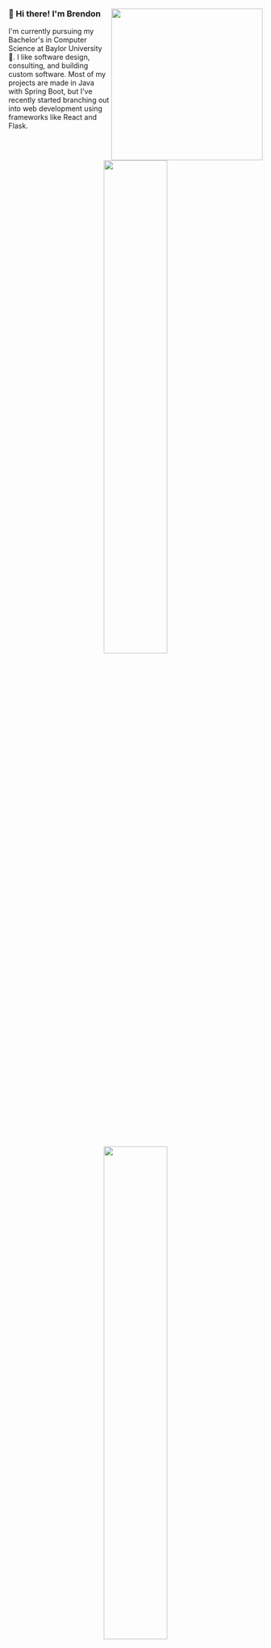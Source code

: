 <div align="left">
<img align="right" width="300" src="https://media.giphy.com/media/XiF35bhJBIg8b30ANZ/giphy.gif?cid=ecf05e47w8wgs6kgdgy6fbj61u56x1xaw1ib62dfvl44tb5z&ep=v1_gifs_related&rid=giphy.gif&ct=g"/>

### 👋 Hi there! I'm Brendon

I'm currently pursuing my Bachelor's in Computer Science at Baylor University 🐻. I like software design, consulting, and building custom software. Most of my projects are made in Java with Spring Boot, but I've recently started branching out into web development using frameworks like React and Flask.
</div>

&nbsp;&nbsp;&nbsp;

<p align="center">
  <img height="50%" width="auto" src ="https://github-readme-stats.vercel.app/api?username=brendonnewt&show_icons=true&count_private=true&theme=vue-dark&hide_border=true&hide=issues,contribs&bg_color=00000000">
  <img height="50%" width="auto" src ="https://github-readme-stats.vercel.app/api/top-langs/?username=brendonnewt&layout=compact&hide_border=true&theme=vue-dark&bg_color=00000000&hide=svelte,html,css,makefile,dockerfile,shell,c">
</p>

## 🧰  My Toolbox
[![My Skills](https://skillicons.dev/icons?i=js,nodejs,react,html,css,c,cpp,mysql,python,java,rust)](https://skillicons.dev)

&nbsp;

<div align="center">
  <img width="400" height="auto" src="https://media.giphy.com/media/v1.Y2lkPTc5MGI3NjExdHd2eGMzYjJlcDhyZWEzcWF4NnZ2MzQ3ZTlhN2J3eWZ6Z2xpb3dxeiZlcD12MV9naWZzX3NlYXJjaCZjdD1n/IThjAlJnD9WNO/giphy.gif" />
</div>

### :school: School Projects

* [Hotel Service](https://github.com/brendonnewt/GROUP-FIVE-Hotel-Project): A Java-based hotel landing page with Swing front-end, enabling room bookings.
* [SeaQuail](https://github.com/brendonnewt/SeaQuail): A Python + Flask project leveraging the Lahman baseball database to solve [Immaculate Grid](https://www.immaculategrid.com/) questions, provide yearly Team Summaries with Depth Charts, and provide individual Player, Team, and League stats.
* [WOOFAdoptionService](https://github.com/brendonnewt/WOOFAdoptionService): A pet adoption website with a React and Next.js front-end and Java Spring Boot backend, hosted on GCP for CI/CD.

### :bulb: Personal Projects

* [Trampoline Calculator](https://github.com/brendonnewt/trampoline-calculator): A Flask + Javascript application that can calculate the difficulty values of any combination of skills. It can also save combinations of skills for later use.
* [Algorithm Visualizer](https://github.com/brendonnewt/algorithm-visualizer): A small React frontend + Rust backend API I made to get some practice with APIs and pick up both React and Rust. This application takes input from the user and displays each step of an algorithm executing on it.

&nbsp;

<h2 align="center">📫 Reach me on</h2>
<p align="center">
  <a target="_blank"href="https://www.linkedin.com/in/brendonnewton/"><img src="https://img.shields.io/badge/linkedin-%230077B5.svg?&style=for-the-badge&logo=linkedin&logoColor=white" /></a>&nbsp;&nbsp;&nbsp;&nbsp;
  <a href="mailto:brendonnewton0@gmail.com?subject=Hello%20Brendon,%20From%20Github"><img src="https://img.shields.io/badge/gmail-%23D14836.svg?&style=for-the-badge&logo=gmail&logoColor=white" /></a>&nbsp;&nbsp;&nbsp;&nbsp;
  <a href="mailto:brendon_newton1@baylor.edu?subject=Hello%20Brendon,%20From%20Github"><img src="https://img.shields.io/badge/Outlook-0078D4?style=for-the-badge&logo=windows&logoColor=white" /></a>&nbsp;&nbsp;&nbsp;&nbsp;
  <a target="_blank"href="https://www.instagram.com/brendon_t_newton/"><img src="https://img.shields.io/badge/Instagram-E4405F?style=for-the-badge&logo=instagram&logoColor=white" /></a>&nbsp;&nbsp;&nbsp;&nbsp;
</p>
